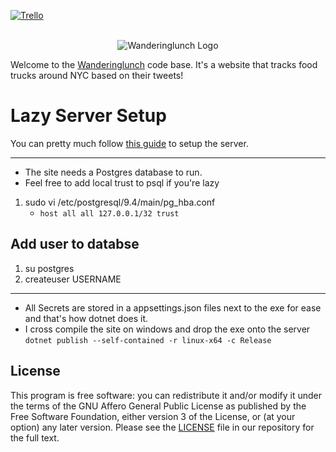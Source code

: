 [![Trello](https://img.shields.io/badge/trello-outdated-red.svg)](https://trello.com/b/Cf8c0Z8e/wandering-lunch)

<div align="center">
    <br>
  <img
    alt="Wanderinglunch Logo"
    src="https://wanderinglunch.com/static/images/wl.png"
  />
  <br>
</div>

Welcome to the [Wanderinglunch](https://wanderinglunch.com) code base. It's a website that tracks food trucks around NYC based on their tweets!

# Lazy Server Setup

You can pretty much follow [this guide](https://plusbryan.com/my-first-5-minutes-on-a-server-or-essential-security-for-linux-servers) to setup the server.

---

- The site needs a Postgres database to run.
- Feel free to add local trust to psql if you're lazy

1.  sudo vi /etc/postgresql/9.4/main/pg_hba.conf
    - `host all all 127.0.0.1/32 trust`

## Add user to databse

1. su postgres
1. createuser USERNAME

---

- All Secrets are stored in a appsettings.json files next to the exe for ease and that's how dotnet does it.
- I cross compile the site on windows and drop the exe onto the server
  `dotnet publish --self-contained -r linux-x64 -c Release`

## License

This program is free software: you can redistribute it and/or modify it under the terms of the GNU Affero General Public License as published by the Free Software Foundation, either version 3 of the License, or (at your option) any later version. Please see the [LICENSE](./LICENSE.md) file in our repository for the full text.
